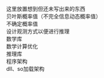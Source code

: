这里放置想到但还未写出来的东西  
贝叶斯概率值（不完全信息动态概率值）  
不确定概率值  
设计观测方式以便进行推理  
数学库  
数学计算优化  
推理库  
程序架构  
dll、so加载架构  
